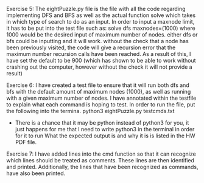 Exercise 5:
The eightPuzzle.py file is the file with all the code regarding implementing DFS and BFS as well as the actual function solve which takes in which type of search to do as an input.
In order to input a maxnode limit, it has to be put into the test file such as:
	solve dfs maxnodes=(1000)
where 1000 would be the desired input of maximum number of nodes. either dfs or bfs could be inputting and it will work.
without the check that a node has been previously visited, the code will give a recursion error that the maximum number recursion calls have been reached. As a result of this, I have set the default to be 900 (which has shown to be able to work without crashing out the computer, however without the check it will not provide a result)

Exercise 6:
I have created a test file to ensure that it will run both dfs and bfs with the default amount of maximum nodes (1000), as well as running with a given maximum number of nodes. I have annotated within the testfile to explain what each command is hoping to test.
In order to run the file, put the following into the termina.
	python3 eightPuzzle.py testcmds.txt
* There is a chance that it may be python instead of python3 for you, it just happens for me that I need to write python3 in the terminal in order for it to run
What the expected output is and why it is is listed in the HW PDF file.

Exercise 7:
I have added lines into the cmd function so that it can recognize which lines should be treated as comments. These lines are then identified and printed.
Additionally, the lines that have been recognized as commands, have also been printed.